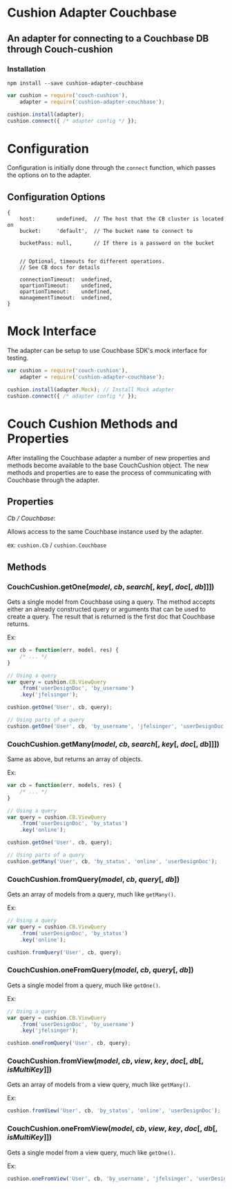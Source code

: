 # Cushion Adapter Couchbase
## An adapter for connecting to a Couchbase DB through Couch-cushion

### Installation

```
npm install --save cushion-adapter-couchbase
```

```javascript
var cushion = require('couch-cushion'),
    adapter = require('cushion-adapter-couchbase');

cushion.install(adapter);
cushion.connect({ /* adapter config */ });
```


# Configuration

Configuration is initially done through the `connect` function, which passes the
options on to the adapter.

## Configuration Options

```
{
    host:       undefined,  // The host that the CB cluster is located on
    bucket:     'default',  // The bucket name to connect to

    bucketPass: null,       // If there is a password on the bucket


    // Optional, timeouts for different operations.
    // See CB docs for details

    connectionTimeout:  undefined,
    opartionTimeout:    undefined,
    opartionTimeout:    undefined,
    managementTimeout:  undefined,
}
```

# Mock Interface

The adapter can be setup to use Couchbase SDK's mock interface for testing.

```javascript
var cushion = require('couch-cushion'),
    adapter = require('cushion-adapter-couchbase');

cushion.install(adapter.Mock); // Install Mock adapter
cushion.connect({ /* adapter config */ });
```

# Couch Cushion Methods and Properties

After installing the Couchbase adapter a number of new properties and methods
become available to the base CouchCushion object. The new methods and properties
are to ease the process of communicating with Couchbase through the adapter.

## Properties

*Cb / Couchbase*:

Allows access to the same Couchbase instance used by the adapter.

ex: `cushion.Cb` / `cushion.Couchbase`


## Methods

### CouchCushion.getOne(*model*, *cb*, *search*[, *key*[, *doc*[, *db*]]])

Gets a single model from Couchbase using a query. The method accepts either an
already constructed query or arguments that can be used to create a query. The
result that is returned is the first doc that Couchbase returns.

Ex:

```javascript
var cb = function(err, model, res) {
    /* ... */
}

// Using a query
var query = cushion.CB.ViewQuery
    .from('userDesignDoc', 'by_username')
    .key('jfelsinger');

cushion.getOne('User', cb, query);

// Using parts of a query
cushion.getOne('User', cb, 'by_username', 'jfelsinger', 'userDesignDoc');
```


### CouchCushion.getMany(*model*, *cb*, *search*[, *key*[, *doc*[, *db*]]])

Same as above, but returns an array of objects.

Ex:

```javascript
var cb = function(err, models, res) {
    /* ... */
}

// Using a query
var query = cushion.CB.ViewQuery
    .from('userDesignDoc', 'by_status')
    .key('online');

cushion.getOne('User', cb, query);

// Using parts of a query
cushion.getMany('User', cb, 'by_status', 'online', 'userDesignDoc');
```


### CouchCushion.fromQuery(*model*, *cb*, *query*[, *db*])

Gets an array of models from a query, much like `getMany()`.

Ex:

```javascript
// Using a query
var query = cushion.CB.ViewQuery
    .from('userDesignDoc', 'by_status')
    .key('online');

cushion.fromQuery('User', cb, query);
```


### CouchCushion.oneFromQuery(*model*, *cb*, *query*[, *db*])

Gets a single model from a query, much like `getOne()`.

Ex:

```javascript
// Using a query
var query = cushion.CB.ViewQuery
    .from('userDesignDoc', 'by_username')
    .key('jfelsinger');

cushion.oneFromQuery('User', cb, query);
```


### CouchCushion.fromView(*model*, *cb*, *view*, *key*, *doc*[, *db*[, *isMultiKey*]])

Gets an array of models from a view query, much like `getMany()`.

Ex:

```javascript
cushion.fromView('User', cb, 'by_status', 'online', 'userDesignDoc');
```


### CouchCushion.oneFromView(*model*, *cb*, *view*, *key*, *doc*[, *db*[, *isMultiKey*]])

Gets a single model from a view query, much like `getOne()`.

Ex:

```javascript
cushion.oneFromView('User', cb, 'by_username', 'jfelsinger', 'userDesignDoc');
```
